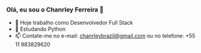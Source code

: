 ### Olá, eu sou o Chanrley Ferreira 👋

- 🔭 Hoje trabalho como Desenvolvedor Full Stack
- 🌱 Estudando Python
- 📫 Contate-me no e-mail: chanrleybrazil@gmail.com ou no telefone: +55 11 983829620
